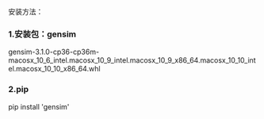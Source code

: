安装方法：
### 1.安装包：gensim
gensim-3.1.0-cp36-cp36m-macosx_10_6_intel.macosx_10_9_intel.macosx_10_9_x86_64.macosx_10_10_intel.macosx_10_10_x86_64.whl

### 2.pip
pip install 'gensim'
